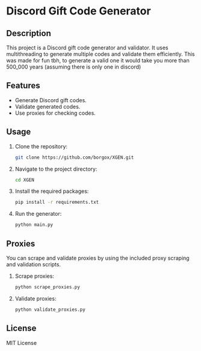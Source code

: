 # Discord Gift Code Generator 
 
## Description 
 
This project is a Discord gift code generator and validator. It uses multithreading to generate multiple codes and validate them efficiently. 
This was made for fun tbh, to generate a valid one it would take you more than 500_000 years (assuming there is only one in discord) 
 
## Features 
 
- Generate Discord gift codes. 
- Validate generated codes. 
- Use proxies for checking codes. 
 
## Usage 
 
1. Clone the repository: 
   ```sh 
   git clone https://github.com/borgox/XGEN.git
   ``` 
 
2. Navigate to the project directory: 
   ```sh 
   cd XGEN
   ``` 
 
3. Install the required packages: 
   ```sh 
   pip install -r requirements.txt 
   ``` 
 
4. Run the generator: 
   ```sh 
   python main.py
   ``` 
 
## Proxies 
 
You can scrape and validate proxies by using the included proxy scraping and validation scripts. 
 
1. Scrape proxies: 
   ```sh 
   python scrape_proxies.py 
   ``` 
 
2. Validate proxies: 
   ```sh 
   python validate_proxies.py 
   ```
 
## License 
 
MIT License 
